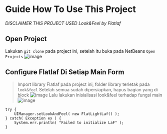 # Guide How To Use This Project
*DISCLAIMER THIS PROJECT USED Look&Feel by Flatlaf*

## Open Project
Lakukan `git clone` pada project ini, setelah itu buka pada NetBeans `Open Projects`
![image](https://user-images.githubusercontent.com/27707873/148694154-695f8541-2809-4247-9c6f-eaad6be376ff.png)

## Configure Flatlaf Di Setiap Main Form
> Import library Flatlaf pada project ini, folder library terletak pada `look&feel`
> Setelah semua sudah dipersiapkan, hapus bagian yang di block ![image](https://user-images.githubusercontent.com/27707873/148694335-82e6780d-9ada-4768-b240-fc6541d97e0e.png)
> Lalu lakukan inisialisasi look&feel terhadap fungsi main ![image](https://user-images.githubusercontent.com/27707873/148694405-2d73d8de-a78d-460a-9e41-bb01bb67849a.png)

```
try {
    UIManager.setLookAndFeel( new FlatLightLaf() );
} catch( Exception ex ) {
    System.err.println( "Failed to initialize LaF" );
}
```
